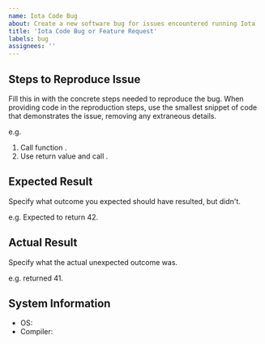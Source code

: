 ```yaml
---
name: Iota Code Bug
about: Create a new software bug for issues encountered running Iota
title: 'Iota Code Bug or Feature Request'
labels: bug
assignees: ''
---
```


## Steps to Reproduce Issue

Fill this in with the concrete steps needed to reproduce the bug. When providing code in the reproduction steps, use the smallest snippet of code that demonstrates the issue, removing any extraneous details.

e.g.
1. Call function <function call>.
2. Use return value and call <other function call>.

## Expected Result

Specify what outcome you expected should have resulted, but didn't.

e.g.
Expected <other function call> to return 42.

## Actual Result

Specify what the actual unexpected outcome was.

e.g.
<other function call> returned 41.

## System Information

* OS: <specify OS version>
* Compiler: <specify compiler version>
